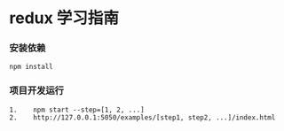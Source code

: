# redux 学习指南

### 安装依赖
    npm install

### 项目开发运行
    1.    npm start --step=[1, 2, ...]
    2.    http://127.0.0.1:5050/examples/[step1, step2, ...]/index.html
